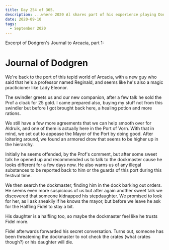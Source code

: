 ```yaml
---
title: Day 254 of 365.
description: ...where 2020 Al shares part of his experience playing Dodgren, through the tepid world of Agrath's Arcacia.
date: 2020-09-10
tags:
  - September 2020
---
```


Excerpt of Dodgren's Journal to Arcacia, part 1:
# Journal of Dodgren

We're back to the port of this tepid world of Arcacia, with a new guy who said that he's a professor named Reginald, and seems like he's also a magic practicioner like Lady Eleonor. 

The swindler greets us and our new companion, after a few talk he sold the Prof a cloak for 25 gold. I came prepared also, buying my stuff not from this swindler but before I got brought back here, a healing potion and more rations.

We still have a few more agreements that we can help smooth over for Aldruik, and one of them is actually here in the Port of Vorn. With that in mind, we set out to appease the Mayor of the Port by doing good. After loitering around, we found an armored drow that seems to be higher up in the hierarchy.

Initially he seems offended, by the Prof's comment, but after some sweet talk he opened up and recommended us to talk to the dockmaster cause he looks different for a few days now. He also warns us of any illegal substances to be reported back to him or the guards of this port during this festival time.

We then search the dockmaster, finding him in the dock barking out orders. He seems even more suspicious of us but after again another sweet talk we discovered that someone kidnapped his stepdaughter. We promised to look for her, as I ask sneakily if he knows the mayor, but before we leave he ask for the Halfling Fidel to stay a bit.

His daughter is a halfling too, so maybe the dockmaster feel like he trusts Fidel more.

Fidel afterwards forwarded his secret conversation. Turns out, someone has been threatening the dockmaster to not check the crates (what crates though?) or his daughter will die.